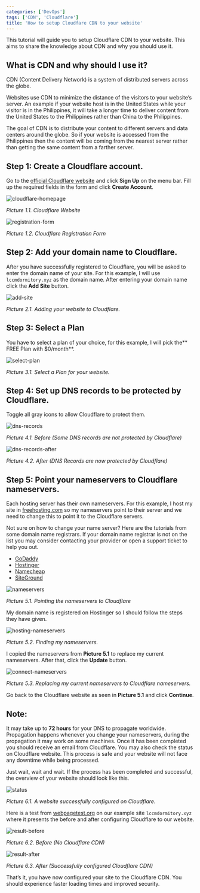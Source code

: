 ```yaml
---
categories: ['DevOps']
tags: ['CDN', 'Cloudflare']
title: 'How to setup Cloudfare CDN to your website'
---
```

This tutorial will guide you to setup Cloudflare CDN to your website. This aims to share the knowledge about CDN and why you should use it.

## What is CDN and why should I use it?
CDN (Content Delivery Network) is a system of distributed servers across the globe.

Websites use CDN to minimize the distance of the visitors to your website’s server. An example if your website host is in the United States while your visitor is in the Philippines, it will take a longer time to deliver content from the United States to the Philippines rather than China to the Philippines.

The goal of CDN is to distribute your content to different servers and data centers around the globe. So if your website is accessed from the Philippines then the content will be coming from the nearest server rather than getting the same content from a farther server.

## Step 1: Create a Cloudflare account.
Go to the [official Cloudflare website](https://www.cloudflare.com/) and click **Sign Up** on the menu bar. Fill up the required fields in the form and click **Create Account**.

![cloudflare-homepage](/assets/images/posts/how-to-setup-cloudflare-cdn-to-your-website/cloudflare-homepage.jpg)

*Picture 1.1. Cloudflare Website*

![registration-form](/assets/images/posts/how-to-setup-cloudflare-cdn-to-your-website/registration-form.jpg)

*Picture 1.2. Cloudflare Registration Form*

## Step 2: Add your domain name to Cloudflare.
After you have successfully registered to Cloudflare, you will be asked to enter the domain name of your site. For this example, I will use `lccmdormitory.xyz` as the domain name. After entering your domain name click the **Add Site** button.

![add-site](/assets/images/posts/how-to-setup-cloudflare-cdn-to-your-website/add-site.jpg)

*Picture 2.1. Adding your website to Cloudflare.*

## Step 3: Select a Plan
You have to select a plan of your choice, for this example, I will pick the** FREE Plan with $0/month**.

![select-plan](/assets/images/posts/how-to-setup-cloudflare-cdn-to-your-website/select-plan.jpg)

*Picture 3.1. Select a Plan for your website.*

## Step 4: Set up DNS records to be protected by Cloudflare.
Toggle all gray icons to allow Cloudflare to protect them.

![dns-records](/assets/images/posts/how-to-setup-cloudflare-cdn-to-your-website/dns-records.jpg)

*Picture 4.1. Before (Some DNS records are not protected by Cloudflare)*

![dns-records-after](/assets/images/posts/how-to-setup-cloudflare-cdn-to-your-website/dns-records-after.jpg)

*Picture 4.2. After (DNS Records are now protected by Cloudflare)*

## Step 5: Point your nameservers to Cloudflare nameservers.
Each hosting server has their own nameservers. For this example, I host my site in [freehosting.com](https://www.freehosting.com/) so my nameservers point to their server and we need to change this to point it to the Cloudflare servers.

Not sure on how to change your name server? Here are the tutorials from some domain name registrars. If your domain name registrar is not on the list you may consider contacting your provider or open a support ticket to help you out.

* [GoDaddy](https://ph.godaddy.com/help/set-custom-nameservers-for-domains-registered-with-godaddy-12317)
* [Hostinger](https://www.hostinger.com/tutorials/dns/pointing-domain-to-new-hosting)
* [Namecheap](https://www.namecheap.com/support/knowledgebase/article.aspx/767/10/how-can-i-change-the-nameservers-for-my-domain)
* [SiteGround](https://www.siteground.com/kb/how_to_change_my_ns_record/)

![nameservers](/assets/images/posts/how-to-setup-cloudflare-cdn-to-your-website/nameservers.jpg)

*Picture 5.1. Pointing the nameservers to Cloudflare*

My domain name is registered on Hostinger so I should follow the steps they have given.

![hosting-nameservers](/assets/images/posts/how-to-setup-cloudflare-cdn-to-your-website/hosting-nameservers.jpg)

*Picture 5.2. Finding my nameservers.*

I copied the nameservers from **Picture 5.1** to replace my current nameservers. After that, click the **Update** button.

![connect-nameservers](/assets/images/posts/how-to-setup-cloudflare-cdn-to-your-website/connect-nameservers.jpg)

*Picture 5.3. Replacing my current nameservers to Cloudflare nameservers.*

Go back to the Cloudflare website as seen in **Picture 5.1** and click **Continue**.

## Note:
It may take up to **72 hours** for your DNS to propagate worldwide. Propagation happens whenever you change your nameservers, during the propagation it may work on some machines. Once it has been completed you should receive an email from Cloudflare. You may also check the status on Cloudflare website. This process is safe and your website will not face any downtime while being processed.

Just wait, wait and wait. If the process has been completed and successful, the overview of your website should look like this.

![status](/assets/images/posts/how-to-setup-cloudflare-cdn-to-your-website/status.jpg)

*Picture 6.1. A website successfully configured on Cloudflare.*

Here is a test from [webpagetest.org](https://www.webpagetest.org/) on our example site `lccmdormitory.xyz` where it presents the before and after configuring Cloudflare to our website.

![result-before](/assets/images/posts/how-to-setup-cloudflare-cdn-to-your-website/result-before.jpg)

*Picture 6.2. Before (No Cloudflare CDN)*

![result-after](/assets/images/posts/how-to-setup-cloudflare-cdn-to-your-website/result-after.jpg)

*Picture 6.3. After (Successfully configured Cloudflare CDN)*

That’s it, you have now configured your site to the Cloudflare CDN. You should experience faster loading times and improved security.
